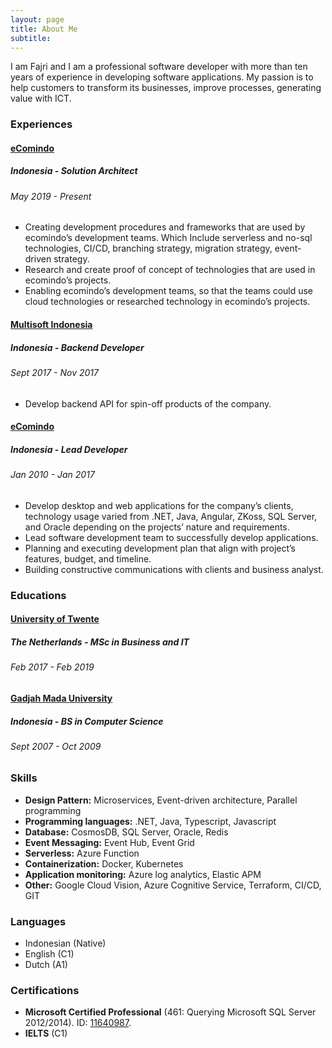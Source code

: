```yaml
---
layout: page
title: About Me
subtitle: 
---
```


I am Fajri and I am a professional software developer with more than ten years of experience in developing software applications. My passion is to help customers to transform its businesses, improve processes, generating value with ICT.

### Experiences

#### [eComindo](http://www.ecomindo.com/)
##### Indonesia - Solution Architect
###### May 2019 - Present
- Creating development procedures and frameworks that are used by ecomindo’s development teams. Which Include serverless and no-sql technologies, CI/CD, branching strategy, migration strategy, event-driven strategy.
- Research and create proof of concept of technologies that are used in ecomindo’s projects.
- Enabling ecomindo’s development teams, so that the teams could use cloud technologies or researched technology in ecomindo’s projects.

#### [Multisoft Indonesia](http://multisoft-indonesia.com/)
##### Indonesia - Backend Developer
###### Sept 2017 - Nov 2017
- Develop backend API for spin-off products of the company.

#### [eComindo](http://www.ecomindo.com/)
##### Indonesia - Lead Developer
###### Jan 2010 - Jan 2017
- Develop desktop and web applications for the company’s clients, technology usage varied from .NET, Java, Angular, ZKoss, SQL Server, and Oracle depending on the projects’ nature and requirements.
- Lead software development team to successfully develop applications.
- Planning and executing development plan that align with project’s features, budget, and timeline.
- Building constructive communications with clients and business analyst.

### Educations

#### [University of Twente](https://www.utwente.nl/en/)
##### The Netherlands - MSc in Business and IT
###### Feb 2017 - Feb 2019

#### [Gadjah Mada University](https://ugm.ac.id/en/)
##### Indonesia - BS in Computer Science
###### Sept 2007 - Oct 2009

### Skills
- **Design Pattern:** Microservices, Event-driven architecture, Parallel programming
- **Programming languages:** .NET, Java, Typescript, Javascript
- **Database:** CosmosDB, SQL Server, Oracle, Redis
- **Event Messaging:** Event Hub, Event Grid
- **Serverless:** Azure Function
- **Containerization:** Docker, Kubernetes
- **Application monitoring:** Azure log analytics, Elastic APM
- **Other:** Google Cloud Vision, Azure Cognitive Service, Terraform, CI/CD, GIT

### Languages
- Indonesian (Native)
- English (C1)
- Dutch (A1)

### Certifications
- **Microsoft Certified Professional** (461: Querying Microsoft SQL Server 2012/2014). ID: [11640987](https://www.youracclaim.com/badges/4b5f15d8-d3f4-4bbc-b6ae-b47f9d952def/linked_in_profile).
- **IELTS** (C1)
